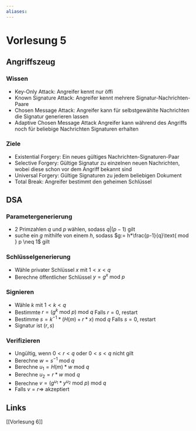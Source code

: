 ```yaml
---
aliases: 
---
```

# Vorlesung 5 
## Angriffszeug
### Wissen
- Key-Only Attack: Angreifer kennt nur öffi
- Known Signature Attack: Angreifer kennt mehrere Signatur-Nachrichten-Paare
- Chosen Message Attack: Angreifer kann für selbstgewählte Nachrichten die Signatur generieren lassen
- Adaptive Chosen Message Attack Angreifer kann während des Angriffs noch für beliebige Nachrichten Signaturen erhalten
### Ziele
- Existential Forgery: Ein neues gültiges Nachrichten-Signaturen-Paar
- Selective Forgery: Gültige Signatur zu einzelnen neuen Nachrichten, wobei diese schon vor dem Angriff bekannt sind
- Universal Forgery: Gültige Signaturen zu jedem beliebigen Dokument
- Total Break: Angreifer bestimmt den geheimen Schlüssel

## DSA
### Parametergenerierung
- 2 Primzahlen $q$ und $p$ wählen, sodass $q|(p-1)$ gilt
- suche ein $g$ mithilfe von einem $h$, sodass $g:= h*\frac{p-1}{q}\text{ mod } p \neq 1$ gilt
### Schlüsselgenerierung
- Wähle privater Schlüssel $x$ mit $1<x<q$
- Berechne öffentlicher Schlüssel $y = g^{x}\text{ mod }p$
### Signieren
- Wähle $k$ mit $1<k<q$
- Bestimmte $r = (g^{k}\text{ mod }p)\text{ mod }q$ Falls $r = 0$, restart
- Bestimme $s = k^{-1}*(H(m) + r*x)\text{ mod }q$ Falls $s = 0$, restart
- Signatur ist $(r,s)$
### Verifizieren
- Ungültig, wenn $0<r<q$ oder $0<s<q$ nicht gilt
- Berechne $w = s^{-1}\text{ mod }q$
- Berechne $u_{1}=H(m)*w \text{ mod }q$
- Berechne $u_{2}=r*w \text{ mod }q$
- Berechne $v = (g^{u_{1}}*y^{u_{2}}\text{ mod }p)\text{ mod }q$
- Falls $v=r \Rightarrow$ akzeptiert
## Links
[[Vorlesung 6]]

